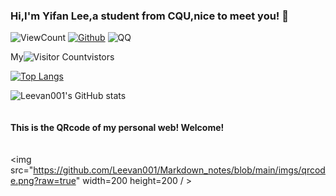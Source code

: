 ### Hi,I'm Yifan Lee,a student from CQU,nice to meet you! 👋

![ViewCount](https://views.whatilearened.today/views/github/Leevan001/Leevan001.svg?cache=remove)
[![Github](https://img.shields.io/badge/-Github-333?style=flat&logo=Github&logoColor=white)](https://github.com/Leevan001)
![QQ](https://img.shields.io/badge/QQ-1249824014-red)


<!--
**Leevan001/Leevan001** is a ✨ _special_ ✨ repository because its `README.md` (this file) appears on your GitHub profile.

Here are some ideas to get you started:

- 🔭 I’m currently working on ...
- 🌱 I’m currently learning ...
- 👯 I’m looking to collaborate on ...
- 🤔 I’m looking for help with ...
- 💬 Ask me about ...
- 📫 How to reach me: ...
- 😄 Pronouns: ...
- ⚡ Fun fact: ...
-->

My![Visitor Count](https://profile-counter.glitch.me/Leevan001/count.svg)vistors

[![Top Langs](https://github-readme-stats.vercel.app/api/top-langs/?username=Leevan001&layout=compact)](https://github.com/Leevan001/github-readme-stats)

![Leevan001's GitHub stats](https://github-readme-stats.vercel.app/api?username=Leevan001&show_icons=true&theme=tokyonight)
<br><br><br>
**This is the QRcode of my personal web! Welcome!**
<br><br><br>
<img src="https://github.com/Leevan001/Markdown_notes/blob/main/imgs/qrcode.png?raw=true" width=200 height=200 / >
